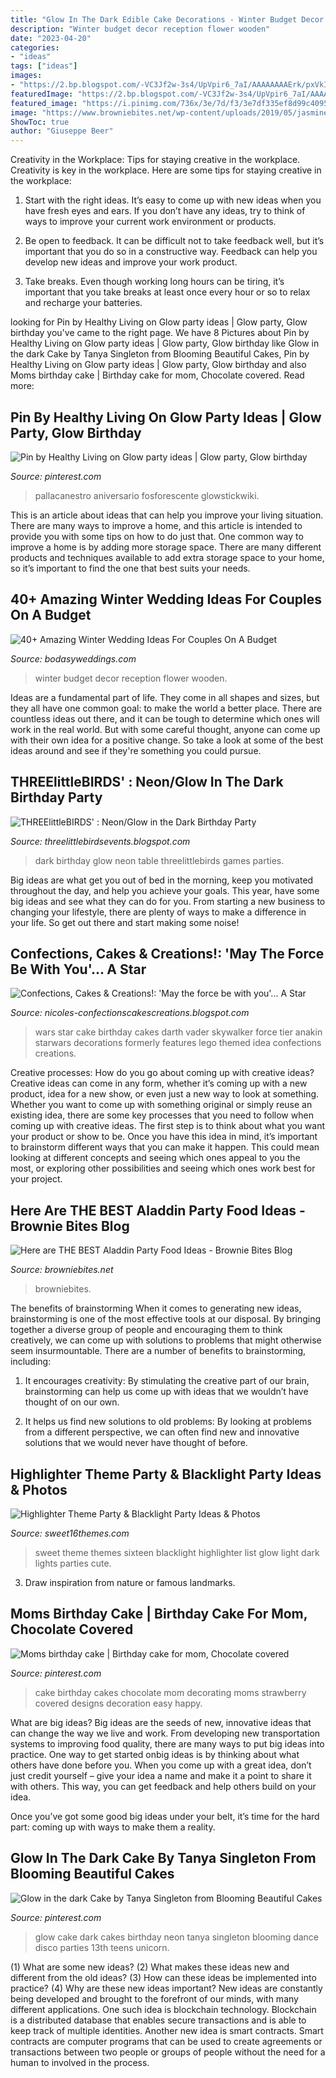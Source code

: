 ```yaml
---
title: "Glow In The Dark Edible Cake Decorations - Winter Budget Decor Reception Flower Wooden"
description: "Winter budget decor reception flower wooden"
date: "2023-04-20"
categories:
- "ideas"
tags: ["ideas"]
images:
- "https://2.bp.blogspot.com/-VC3Jf2w-3s4/UpVpir6_7aI/AAAAAAAAErk/pxVkIjrZd0c/s1600/IMG_1694.JPG"
featuredImage: "https://2.bp.blogspot.com/-VC3Jf2w-3s4/UpVpir6_7aI/AAAAAAAAErk/pxVkIjrZd0c/s1600/IMG_1694.JPG"
featured_image: "https://i.pinimg.com/736x/3e/7d/f3/3e7df335ef8d99c4095612624863cdfa.jpg"
image: "https://www.browniebites.net/wp-content/uploads/2019/05/jasmine-jelly-beans-aladdin-party-683x1024.jpg"
ShowToc: true
author: "Giuseppe Beer"
---
```



Creativity in the Workplace: Tips for staying creative in the workplace.
Creativity is key in the workplace. Here are some tips for staying creative in the workplace:
1. Start with the right ideas. It’s easy to come up with new ideas when you have fresh eyes and ears. If you don’t have any ideas, try to think of ways to improve your current work environment or products.

2. Be open to feedback. It can be difficult not to take feedback well, but it’s important that you do so in a constructive way. Feedback can help you develop new ideas and improve your work product.

3. Take breaks. Even though working long hours can be tiring, it’s important that you take breaks at least once every hour or so to relax and recharge your batteries.

	

		
looking for Pin by Healthy Living on Glow party ideas | Glow party, Glow birthday you've came to the right page. We have 8 Pictures about Pin by Healthy Living on Glow party ideas | Glow party, Glow birthday like Glow in the dark Cake by Tanya Singleton from Blooming Beautiful Cakes, Pin by Healthy Living on Glow party ideas | Glow party, Glow birthday and also Moms birthday cake | Birthday cake for mom, Chocolate covered. Read more:
		
    
## Pin By Healthy Living On Glow Party Ideas | Glow Party, Glow Birthday

<img loading=lazy src="https://i.pinimg.com/736x/3e/7d/f3/3e7df335ef8d99c4095612624863cdfa.jpg" onerror="this.onerror=null;this.src='https://tse3.mm.bing.net/th?id=OIP.j0a-cBxxg99iw3ScKJqAfQHaId&amp;pid=15.1';" alt="Pin by Healthy Living on Glow party ideas | Glow party, Glow birthday">

_Source: pinterest.com_

>pallacanestro aniversario fosforescente glowstickwiki. 

	

This is an article about ideas that can help you improve your living situation. There are many ways to improve a home, and this article is intended to provide you with some tips on how to do just that. One common way to improve a home is by adding more storage space. There are many different products and techniques available to add extra storage space to your home, so it’s important to find the one that best suits your needs.

    
## 40+ Amazing Winter Wedding Ideas For Couples On A Budget

<img loading=lazy src="https://bodasyweddings.com/wp-content/uploads/2017/09/winter-wedding-ideas-intimate.jpg" onerror="this.onerror=null;this.src='https://tse4.mm.bing.net/th?id=OIP.u9BrZFfFX0kmqsICz-RoPwHaLH&amp;pid=15.1';" alt="40+ Amazing Winter Wedding Ideas For Couples On A Budget">

_Source: bodasyweddings.com_

>winter budget decor reception flower wooden. 

	

Ideas are a fundamental part of life. They come in all shapes and sizes, but they all have one common goal: to make the world a better place. There are countless ideas out there, and it can be tough to determine which ones will work in the real world. But with some careful thought, anyone can come up with their own idea for a positive change. So take a look at some of the best ideas around and see if they're something you could pursue.

    
## THREElittleBIRDS&#039; : Neon/Glow In The Dark Birthday Party

<img loading=lazy src="https://2.bp.blogspot.com/-VC3Jf2w-3s4/UpVpir6_7aI/AAAAAAAAErk/pxVkIjrZd0c/s1600/IMG_1694.JPG" onerror="this.onerror=null;this.src='https://tse4.mm.bing.net/th?id=OIP.1g8-LMEHxLjhxm0x2AJKyQHaFT&amp;pid=15.1';" alt="THREElittleBIRDS&#039; : Neon/Glow in the Dark Birthday Party">

_Source: threelittlebirdsevents.blogspot.com_

>dark birthday glow neon table threelittlebirds games parties. 

	

Big ideas are what get you out of bed in the morning, keep you motivated throughout the day, and help you achieve your goals. This year, have some big ideas and see what they can do for you. From starting a new business to changing your lifestyle, there are plenty of ways to make a difference in your life. So get out there and start making some noise!

    
## Confections, Cakes &amp; Creations!: &#039;May The Force Be With You&#039;... A Star

<img loading=lazy src="http://3.bp.blogspot.com/-G-sQHB2Bet4/T9N-00R0yzI/AAAAAAAADCQ/lwpyghc4qNI/s1600/Star+Wars+cake+1protected.JPG" onerror="this.onerror=null;this.src='https://tse1.mm.bing.net/th?id=OIP.mHZ4SXHFoewHuYDHXikuPgHaHE&amp;pid=15.1';" alt="Confections, Cakes &amp; Creations!: &#039;May the force be with you&#039;... A Star">

_Source: nicoles-confectionscakescreations.blogspot.com_

>wars star cake birthday cakes darth vader skywalker force tier anakin starwars decorations formerly features lego themed idea confections creations. 

	

Creative processes: How do you go about coming up with creative ideas?
Creative ideas can come in any form, whether it’s coming up with a new product, idea for a new show, or even just a new way to look at something. Whether you want to come up with something original or simply reuse an existing idea, there are some key processes that you need to follow when coming up with creative ideas. 
The first step is to think about what you want your product or show to be. Once you have this idea in mind, it’s important to brainstorm different ways that you can make it happen. This could mean looking at different concepts and seeing which ones appeal to you the most, or exploring other possibilities and seeing which ones work best for your project.

    
## Here Are THE BEST Aladdin Party Food Ideas - Brownie Bites Blog

<img loading=lazy src="https://www.browniebites.net/wp-content/uploads/2019/05/jasmine-jelly-beans-aladdin-party-683x1024.jpg" onerror="this.onerror=null;this.src='https://tse3.mm.bing.net/th?id=OIP.jH0WzTPSKcteXAGBQJnoMgHaLG&amp;pid=15.1';" alt="Here are THE BEST Aladdin Party Food Ideas - Brownie Bites Blog">

_Source: browniebites.net_

>browniebites. 

	

The benefits of brainstorming
When it comes to generating new ideas, brainstorming is one of the most effective tools at our disposal. By bringing together a diverse group of people and encouraging them to think creatively, we can come up with solutions to problems that might otherwise seem insurmountable.
There are a number of benefits to brainstorming, including:

1. It encourages creativity: By stimulating the creative part of our brain, brainstorming can help us come up with ideas that we wouldn’t have thought of on our own.

2. It helps us find new solutions to old problems: By looking at problems from a different perspective, we can often find new and innovative solutions that we would never have thought of before.


    
## Highlighter Theme Party &amp; Blacklight Party Ideas &amp; Photos

<img loading=lazy src="http://sweet16themes.com/wp-content/uploads/2013/02/DSC_0093.jpg" onerror="this.onerror=null;this.src='https://tse2.mm.bing.net/th?id=OIP.r843Mj2_e4QMaSQETOx-OwHaE7&amp;pid=15.1';" alt="Highlighter Theme Party &amp; Blacklight Party Ideas &amp; Photos">

_Source: sweet16themes.com_

>sweet theme themes sixteen blacklight highlighter list glow light dark lights parties cute. 

	

3. Draw inspiration from nature or famous landmarks.

    
## Moms Birthday Cake | Birthday Cake For Mom, Chocolate Covered

<img loading=lazy src="https://i.pinimg.com/736x/36/c2/15/36c2150f86f195d26095f83cc6a4607f--mom-birthday-cakes.jpg" onerror="this.onerror=null;this.src='https://tse3.mm.bing.net/th?id=OIP.mySMh1pJiP5ydgoZgc2TowHaNK&amp;pid=15.1';" alt="Moms birthday cake | Birthday cake for mom, Chocolate covered">

_Source: pinterest.com_

>cake birthday cakes chocolate mom decorating moms strawberry covered designs decoration easy happy. 

	

What are big ideas?
Big ideas are the seeds of new, innovative ideas that can change the way we live and work. From developing new transportation systems to improving food quality, there are many ways to put big ideas into practice.
One way to get started onbig ideas is by thinking about what others have done before you. When you come up with a great idea, don’t just credit yourself – give your idea a name and make it a point to share it with others. This way, you can get feedback and help others build on your idea.

Once you’ve got some good big ideas under your belt, it’s time for the hard part: coming up with ways to make them a reality.

    
## Glow In The Dark Cake By Tanya Singleton From Blooming Beautiful Cakes

<img loading=lazy src="https://i.pinimg.com/originals/60/35/92/6035920941825274d22a66ef383558b7.jpg" onerror="this.onerror=null;this.src='https://tse4.mm.bing.net/th?id=OIP.24XoBQgZotBhIBlghIFEGQAAAA&amp;pid=15.1';" alt="Glow in the dark Cake by Tanya Singleton from Blooming Beautiful Cakes">

_Source: pinterest.com_

>glow cake dark cakes birthday neon tanya singleton blooming dance disco parties 13th teens unicorn. 

	

(1) What are some new ideas? (2) What makes these ideas new and different from the old ideas? (3) How can these ideas be implemented into practice? (4) Why are these new ideas important?
New ideas are constantly being developed and brought to the forefront of our minds, with many different applications. One such idea is blockchain technology. Blockchain is a distributed database that enables secure transactions and is able to keep track of multiple identities. Another new idea is smart contracts. Smart contracts are computer programs that can be used to create agreements or transactions between two people or groups of people without the need for a human to involved in the process.

